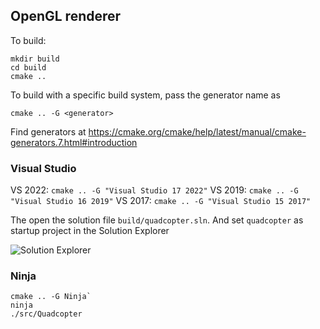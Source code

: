 ## OpenGL renderer

To build:

```
mkdir build
cd build
cmake ..
```

To build with a specific build system, pass the generator name as
``` 
cmake .. -G <generator>
```

Find generators at https://cmake.org/cmake/help/latest/manual/cmake-generators.7.html#introduction

### Visual Studio

VS 2022:
```cmake .. -G "Visual Studio 17 2022"```
VS 2019:
```cmake .. -G "Visual Studio 16 2019"```
VS 2017:
```cmake .. -G "Visual Studio 15 2017"```

The open the solution file `build/quadcopter.sln`. And set `quadcopter` as startup project in the Solution Explorer

![Solution Explorer](https://imgur.com/ClYlSij)

### Ninja

```
cmake .. -G Ninja`
ninja
./src/Quadcopter
```
